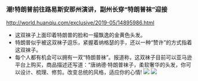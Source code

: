 ### 潮!特朗普前往路易斯安那州演讲，副州长穿“特朗普袜”迎接
http://world.huanqiu.com/exclusive/2019-05/14895986.html
- 这双袜子上面印着特朗普的脸和一撮飘逸的金黄色头发。
- 特朗普似乎被这双袜子逗乐，紧握着纳格瑟的手，还以一种“赞许”的方式指着这双袜子。
- 每个人都有机会可以拥有一双“特朗普袜”。报道称，这双袜子目前可以亚马逊平台上购买，商品描述还写道：“唐纳德·特朗普袜子，柔软奢华的头发，你可以设计、梳理、修剪。改变总统的风格，适应你的心情!
![](https://p3.ifengimg.com/2019_20/D1EA1048DF2F5EF33DA9149B0D393037180F773A_w1077_h716.png)
![](https://p1.ifengimg.com/2019_20/F9D1428FA55A34F787CCFEC41217DE31F5F3F57A_w767_h726.png)